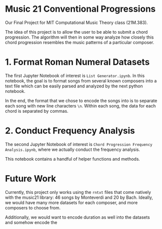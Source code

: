 # Music 21 Conventional Progressions

Our Final Project for MIT Computational Music Theory class (21M.383).

The idea of this project is to allow the user to be able to submit a chord progression. The algorithm will then in some way analyze how closely this chord progression resembles the music patterns of a particular composer.

# 1. Format Roman Numeral Datasets

The first Jupyter Notebook of interest is `List Generator.ipynb`. In this notebook, the goal is to format songs from several known composers into a text file which can be easily parsed and analyzed by the next python notebook.

In the end, the format that we chose to encode the songs into is to separate each song with new line characters `\n`. Within each song, the data for each chord is separated by commas.

# 2. Conduct Frequency Analysis

The second Jupyter Notebook of interest is `Chord Progression Frequency Analysis.ipynb`, where we actually conduct the frequency analysis.

This notebook contains a handful of helper functions and methods.

# Future Work

Currently, this project only works using the `rntxt` files that come natively with the music21 library: 46 songs by Monteverdi and 20 by Bach. Ideally, we would have many more datasets for each composer, and more composers to choose from.

Additionally, we would want to encode duration as well into the datasets and somehow encode the
